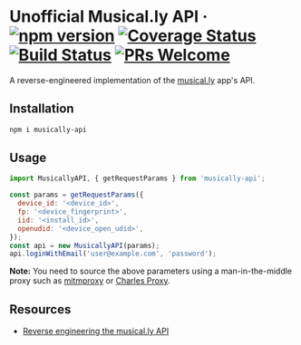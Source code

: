 # Unofficial Musical.ly API &middot; [![npm version](https://img.shields.io/npm/v/musically-api.svg?style=flat)](https://www.npmjs.com/package/musically-api) [![Coverage Status](https://img.shields.io/coveralls/szdc/musically-api/master.svg?style=flat)](https://coveralls.io/github/szdc/musically-api?branch=master) [![Build Status](https://travis-ci.com/szdc/musically-api.svg?branch=master)](https://travis-ci.com/szdc/musically-api) [![PRs Welcome](https://img.shields.io/badge/PRs-welcome-brightgreen.svg)](https://github.com/szdc/musically-api/issues)

A reverse-engineered implementation of the [musical.ly](https://musical.ly) app's API.

## Installation

```bash
npm i musically-api
```

## Usage

```js
import MusicallyAPI, { getRequestParams } from 'musically-api';

const params = getRequestParams({
  device_id: '<device_id>',
  fp: '<device_fingerprint>',
  iid: '<install_id>',
  openudid: '<device_open_udid>',
});
const api = new MusicallyAPI(params);
api.loginWithEmail('user@example.com', 'password');

```

**Note:** You need to source the above parameters using a man-in-the-middle proxy such as
[mitmproxy](https://mitmproxy.org/) or [Charles Proxy](https://www.charlesproxy.com/).

## Resources

* [Reverse engineering the musical.ly API](https://medium.com/@szdc/reverse-engineering-the-musical-ly-api-662331008eb3)
